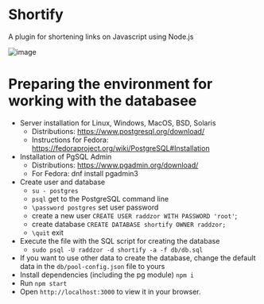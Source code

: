 # Shortify

A plugin for shortening links on Javascript using Node.js

![image](https://github.com/Raddzor01/Shortify/assets/75639391/e8254698-c5a8-4aff-b579-fab63e111415)

# Preparing the environment for working with the databasee
- Server installation for Linux, Windows, MacOS, BSD, Solaris
  - Distributions: https://www.postgresql.org/download/
  - Instructions for Fedora: https://fedoraproject.org/wiki/PostgreSQL#Installation
- Installation of PgSQL Admin
  - Distributions: https://www.pgadmin.org/download/
  - For Fedora: dnf install pgadmin3
- Create user and database
  - `su - postgres`
  - `psql` get to the PostgreSQL command line
  - `\password postgres` set user password
  - create a new user `CREATE USER raddzor WITH PASSWORD 'root'`;
  -  create database `CREATE DATABASE shortify OWNER raddzor;`
  - `\quit` exit
- Execute the file with the SQL script for creating the database
  - `sudo psql -U raddzor -d shortify -a -f db/db.sql`
- If you want to use other data to create the database, change the default data in the `db/pool-config.json` file to yours
- Install dependencies (including the pg module) `npm i`
- Run `npm start`
- Open `http://localhost:3000` to view it in your browser.
